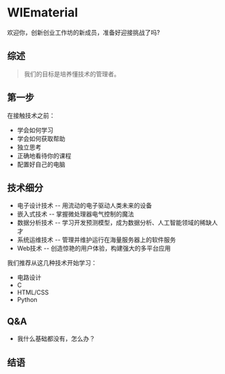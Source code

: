 # WIEmaterial

欢迎你，创新创业工作坊的新成员，准备好迎接挑战了吗?

## 综述

>我们的目标是培养懂技术的管理者。

## 第一步

在接触技术之前：

* 学会如何学习
* 学会如何获取帮助
* 独立思考
* 正确地看待你的课程
* 配置好自己的电脑

## 技术细分

* 电子设计技术 -- 用流动的电子驱动人类未来的设备
* 嵌入式技术 -- 掌握微处理器电气控制的魔法
* 数据分析技术 -- 学习开发预测模型，成为数据分析、人工智能领域的稀缺人才
* 系统运维技术 -- 管理并维护运行在海量服务器上的软件服务
* Web技术 -- 创造惊艳的用户体验，构建强大的多平台应用

我们推荐从这几种技术开始学习：

* 电路设计
* C
* HTML/CSS
* Python

## Q&A

* 我什么基础都没有，怎么办？

## 结语
